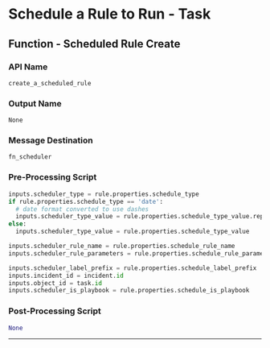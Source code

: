 <!--
    DO NOT MANUALLY EDIT THIS FILE
    THIS FILE IS AUTOMATICALLY GENERATED WITH resilient-sdk codegen
-->

# Schedule a Rule to Run - Task

## Function - Scheduled Rule Create

### API Name
`create_a_scheduled_rule`

### Output Name
`None`

### Message Destination
`fn_scheduler`

### Pre-Processing Script
```python
inputs.scheduler_type = rule.properties.schedule_type
if rule.properties.schedule_type == 'date':
  # date format converted to use dashes
  inputs.scheduler_type_value = rule.properties.schedule_type_value.replace("/", "-")
else:
  inputs.scheduler_type_value = rule.properties.schedule_type_value

inputs.scheduler_rule_name = rule.properties.schedule_rule_name
inputs.scheduler_rule_parameters = rule.properties.schedule_rule_parameters

inputs.scheduler_label_prefix = rule.properties.schedule_label_prefix
inputs.incident_id = incident.id
inputs.object_id = task.id
inputs.scheduler_is_playbook = rule.properties.schedule_is_playbook
```

### Post-Processing Script
```python
None
```

---

